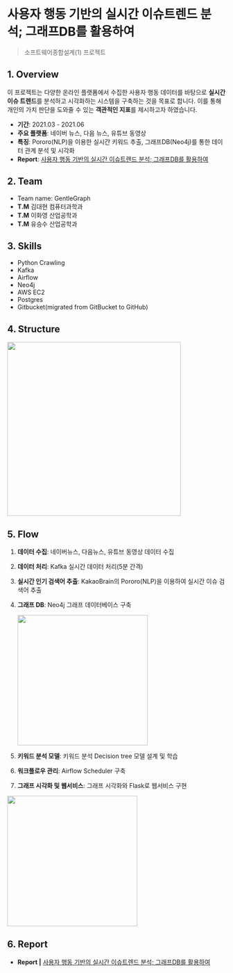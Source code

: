 # 사용자 행동 기반의 실시간 이슈트렌드 분석; 그래프DB를 활용하여

> 소프트웨어종합설계(1) 프로젝트

## 1. Overview

이 프로젝트는 다양한 온라인 플랫폼에서 수집한 사용자 행동 데이터를 바탕으로 **실시간 이슈 트렌드**를 분석하고 시각화하는 시스템을 구축하는 것을 목표로 합니다. 이를 통해 개인의 가치 판단을 도와줄 수 있는 **객관적인 지표**를 제시하고자 하였습니다.

- **기간**: 2021.03 - 2021.06
- **주요 플랫폼**: 네이버 뉴스, 다음 뉴스, 유튜브 동영상
- **특징**: Pororo(NLP)을 이용한 실시간 키워드 추출, 그래프DB(Neo4j)를 통한 데이터 관계 분석 및 시각화
- **Report**: [사용자 행동 기반의 실시간 이슈트렌드 분석; 그래프DB를 활용하여](https://2hwayoung.notion.site/DB-e85b2cdd78624fa2a7ced1e62b4f51ba?pvs=4)

  
## 2. Team
- Team name: GentleGraph
- **T.M** 김대현 컴퓨터과학과
- **T.M** 이화영 산업공학과
- **T.M** 유승수 산업공학과

## 3. Skills
- Python Crawling
- Kafka
- Airflow
- Neo4j
- AWS EC2
- Postgres
- Gitbucket(migrated from GitBucket to GitHub)

## 4. Structure
<img src="https://github.com/user-attachments/assets/c578abcd-f684-44da-bb55-15b6519ecbae" height="400"/>


## 5. Flow
1) **데이터 수집**: 네이버뉴스, 다음뉴스, 유튜브 동영상 데이터 수집
3) **데이터 처리**: Kafka 실시간 데이터 처리(5분 간격)
4) **실시간 인기 검색어 추출**: KakaoBrain의 Pororo(NLP)을 이용하여 실시간 이슈 검색어 추출
5) **그래프 DB**: Neo4j 그래프 데이터베이스 구축


   <img src="https://github.com/user-attachments/assets/61d183fd-2dc3-4a98-af76-9dc1b4d5d642" height="300"/>

6) **키워드 분석 모델**: 키워드 분석 Decision tree 모델 설계 및 학습
7) **워크플로우 관리**: Airflow Scheduler 구축
8) **그래프 시각화 및 웹서비스**: 그래프 시각화와 Flask로 웹서비스 구현

  <img src="https://github.com/user-attachments/assets/303941bf-2ce0-4612-886f-405690315a4b" height="300"/>


## 6. Report

- **Report |** [사용자 행동 기반의 실시간 이슈트렌드 분석; 그래프DB를 활용하여](https://2hwayoung.notion.site/DB-e85b2cdd78624fa2a7ced1e62b4f51ba?pvs=4)
